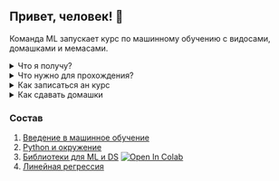 ## Привет, человек! 🤖

Команда ML запускает курс по машинному обучению с видосами, домашками и мемаcами.

<details>
<summary>Что я получу?</summary>
<p>
  
* Курс проведёт от основ до решения реальной задачи и заложит базу для изучения более сложных тем.
* Из семинара "введение в машинное обучение" ты получшь обзор текущего состояния области машинного обучения, классификацию подходов и алгоритмов от классических до state-of-th-art.
* В ходе курса получишь минимальные навыки программирования на Python и представление о необходимом математическом аппарате.
* Опыт работы с базовыми библитеками, такими как numpy и matplotlib.
* Решишь задачу предсказания цен домов на реальных данных 🔥
* Получишь проверенный предодавателями дистрибутив в своём github <img width="20" src="https://image.flaticon.com/icons/svg/25/25231.svg">

</p>
</details>

<details>
<summary>Что нужно для прохождения?</summary>
<p> 
  
* Курс рассчитан на обычного разработчика, которому интересно погрузиться в Data Science и машинное обучение.
* Курс состоит из четырёх семинаров продолжительностью примерно в полтора-два часа каждый.
* Для успешного прохождения курса нужно выполнить домашние задания, где вам нужно будет самостоятельно реализовать часть алгоритмов. 
* Домашние задания можно выполнять где угодно, не обязательно устанавливать окружение, достаточно просто дописать код в заранее подготовленных ноутбуках в Google Colab, запустить которые можно просто тыкнув на кнопку [![Open In Colab](https://colab.research.google.com/assets/colab-badge.svg)](https://colab.research.google.com/github/mts-machines-learn/ml-course-dec2019/blob/dev/3.%20%D0%9E%D1%81%D0%BD%D0%BE%D0%B2%D0%BD%D1%8B%D0%B5%20%D0%B1%D0%B8%D0%B1%D0%BB%D0%B8%D0%BE%D1%82%D0%B5%D0%BA%D0%B8/Lesson_3.ipynb)

</p>
</details>

<details>
<summary>Как записаться ан курс</summary>
<p>
  
* coming soon

</p>
</details>

<details>
<summary>Как сдавать домашки</summary>
<p> 
  
* coming soon
  
</p>
</details>

### Состав

1. [Введение в машинное обучение](https://docs.google.com/presentation/d/1YWKiDTNDOX4lxNjyxqV1brSXZOzV-LqRiSsqxCZeRfE/edit?usp=sharing)
2. [Python и окружение](https://github.com/mts-machines-learn/ml-course-dec2019)
3. [Библиотеки для ML и DS](./3.%20%D0%9E%D1%81%D0%BD%D0%BE%D0%B2%D0%BD%D1%8B%D0%B5%20%D0%B1%D0%B8%D0%B1%D0%BB%D0%B8%D0%BE%D1%82%D0%B5%D0%BA%D0%B8/Lesson_3.ipynb) [![Open In Colab](https://colab.research.google.com/assets/colab-badge.svg)](https://colab.research.google.com/github/mts-machines-learn/ml-course-dec2019/blob/dev/3.%20%D0%9E%D1%81%D0%BD%D0%BE%D0%B2%D0%BD%D1%8B%D0%B5%20%D0%B1%D0%B8%D0%B1%D0%BB%D0%B8%D0%BE%D1%82%D0%B5%D0%BA%D0%B8/Lesson_3.ipynb)
4. [Линейная регрессия](https://github.com/mts-machines-learn/ml-course-dec2019)
